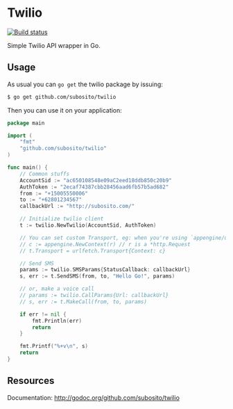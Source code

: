 # Twilio

[![Build status](http://goci.me/project/image/github.com/subosito/twilio)](http://goci.me/project/github.com/subosito/twilio)

Simple Twilio API wrapper in Go.

## Usage

As usual you can `go get` the twilio package by issuing:

```bash
$ go get github.com/subosito/twilio
```

Then you can use it on your application:

```go
package main

import (
	"fmt"
	"github.com/subosito/twilio"
)

func main() {
	// Common stuffs
	AccountSid := "ac650108548e09aC2eed18ddb850c20b9"
	AuthToken := "2ecaf74387cbb28456aad6fb57b5ad682"
	from := "+15005550006"
	to := "+62801234567"
	callbackUrl := "http://subosito.com/"

	// Initialize twilio client
	t := twilio.NewTwilio(AccountSid, AuthToken)

	// You can set custom Transport, eg: when you're using `appengine/urlfetch` on Google's appengine
	// c := appengine.NewContext(r) // r is a *http.Request
	// t.Transport = urlfetch.Transport{Context: c}

	// Send SMS
	params := twilio.SMSParams{StatusCallback: callbackUrl}
	s, err := t.SendSMS(from, to, "Hello Go!", params)

	// or, make a voice call
	// params := twilio.CallParams{Url: callbackUrl}
	// s, err := t.MakeCall(from, to, params)

	if err != nil {
		fmt.Println(err)
		return
	}

	fmt.Printf("%+v\n", s)
	return
}
```

## Resources

Documentation: http://godoc.org/github.com/subosito/twilio

